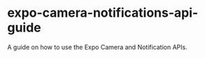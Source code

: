 # expo-camera-notifications-api-guide
A guide on how to use the Expo Camera and Notification APIs. 
